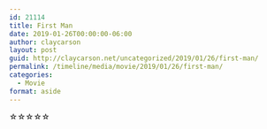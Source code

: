 ```yaml
---
id: 21114
title: First Man
date: 2019-01-26T00:00:00-06:00
author: claycarson
layout: post
guid: http://claycarson.net/uncategorized/2019/01/26/first-man/
permalink: /timeline/media/movie/2019/01/26/first-man/
categories:
  - Movie
format: aside
---
```

<div class="media-details"></div>

<div class="media-creator"></div>

<div class="media-rating">☆☆☆☆☆</div>